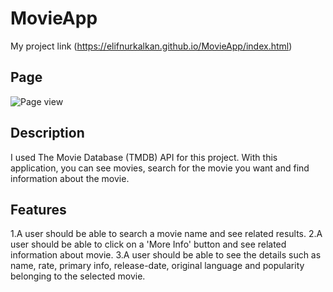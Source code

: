 # MovieApp

My project link (<https://elifnurkalkan.github.io/MovieApp/index.html>)

## Page

![Page view](./public/assets/page.png)

## Description

I used The Movie Database (TMDB) API for this project.
With this application, you can see movies, search for the movie you want and find information about the movie.

## Features

1.A user should be able to search a movie name and see related results.
2.A user should be able to click on a 'More Info' button and see related information about movie.
3.A user should be able to see the details such as name, rate, primary info, release-date, original language and popularity belonging to the selected movie.
